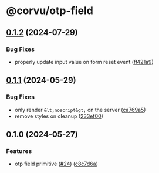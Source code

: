 # @corvu/otp-field

## [0.1.2](https://github.com/corvudev/corvu/compare/@corvu/otp-field@0.1.1...@corvu/otp-field@0.1.2) (2024-07-29)


### Bug Fixes

* properly update input value on form reset event ([ff421a9](https://github.com/corvudev/corvu/commit/ff421a9459551e6b3215aa3637c736a636a57d5e))

## [0.1.1](https://github.com/corvudev/corvu/compare/@corvu/otp-field@0.1.0...@corvu/otp-field@0.1.1) (2024-05-29)


### Bug Fixes

* only render `&lt;noscript&gt;` on the server ([ca769a5](https://github.com/corvudev/corvu/commit/ca769a5724d8bd6154d2d948d514ff27be46c26f))
* remove styles on cleanup ([233ef00](https://github.com/corvudev/corvu/commit/233ef002b5b03a25d641137a76493e9323591756))

## 0.1.0 (2024-05-27)


### Features

* otp field primitive ([#24](https://github.com/corvudev/corvu/issues/24)) ([c8c7d6a](https://github.com/corvudev/corvu/commit/c8c7d6ae4d88125b2a97e7d3b89734641d346be5))

